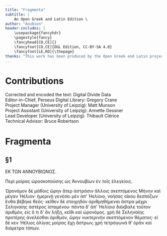 ```yaml
---
title: "Fragmenta"
subtitle: |
	An Open Greek and Latin Edition \ 
author: "Anubion"
header-includes: | 
	\usepackage{fancyhdr}
	\pagestyle{fancy}
	\fancyhead[CO,CE]{}
	\fancyfoot[CO,CE]{OGL Edition, CC-BY-SA 4.0}
	\fancyfoot[LE,RO]{\thepage}
thanks: "This work has been produced by the Open Greek and Latin project through the help of volunteers. See contributions for details."
...
```


# Contributions  

Corrected and encoded the text: Digital Divide Data  
 Editor-in-Chief, Perseus Digital Library: Gregory Crane  
 Project Manager (University of Leipzig): Matt Munson  
 Project Assistant (University of Leipzig): Annette Gessner  
 Lead Developer (University of Leipzig): Thibault Clérice  
 Technical Advisor: Bruce Robertson  

# Fragmenta  

## §1  

<pb n="117"/>
<head>ΕΚ ΤΩΝ ΑΝΝΟΥΒΙΩΝΟΣ.</head>
<p>Περὶ μοίρας ὡροσκοπούσης ὡς Ἀννουβίων ἐν τοῖς
<lg>
<l rend="indent">ἐλεγείοις.</l>
</lg>
</p>
<p>Ὡρονόμον δὲ μάθοις ὥρην ἄτερ ἀστράσιν ἄλλοις
σκεπτόμενος Μήνην καὶ μέγαν Ἠέλιον·
ἡμερινῇ γενέσει μὲν ἀπʼ Ἠελίοιο, νοήσας
<lb n="90"/> οἴκου δεσπόζων ἔνθα βέβηκε θεός·
κεῖθεν δὲ στοιχηδὸν ἀριθμηθήμεναι ἄστρα
μέχρι Σεληναίης ἀστέρος ἱσταμένου·
πάντα δʼ ἀπʼ Ἠελίοιο διέκβαλε τοῦτον ἀριθμόν,
εἰς ὅ τι δʼ ἂν λήξῃ, κεῖθι καὶ ὡρονόμος.
<lb n="95"/> χρὴ δὲ Σεληναίης προτέρης ἀνελέσθαι ἀριθμόν,
ὥρην νυκτερινὴν σκεπτόμενον θέματος·
εἰ δέ κεν Ἠέλιος ὀλίγας μοίρας ἔχῃ ἄστρων,
χρὴ τετράγωνά θʼ ὁρᾶν καὶ διάμετρα τόπων.</p>  

